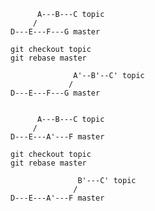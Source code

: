           A---B---C topic
         /
    D---E---F---G master

    git checkout topic
    git rebase master

                  A'--B'--C' topic
                 /
    D---E---F---G master


          A---B---C topic
         /
    D---E---A'---F master

    git checkout topic
    git rebase master

                   B'---C' topic
                  /
    D---E---A'---F master
